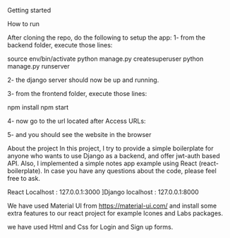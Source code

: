 Getting started


How to run

After cloning the repo, do the following to setup the app:
1- from the backend folder, execute those lines:

source env/bin/activate
python manage.py createsuperuser
python manage.py runserver

2- the django server should now be up and running.

3- from the frontend folder, execute those lines:

npm install
npm start

4- now go to the url located after Access URLs:

5- and you should see the website in the browser


About the project
In this project, I try to provide a simple boilerplate for anyone who wants to use Django as a backend, and offer jwt-auth based API.
Also, I implemented a simple notes app example using React (react-boilerplate). In case you have any questions about the code, please feel free to ask.



React Localhost : 127.0.0.1:3000
]Django localhost : 127.0.0.1:8000

We have used Material UI from https://material-ui.com/ and install some extra features to our react project for example Icones and Labs packages.

we have used Html and Css for Login and Sign up forms.


